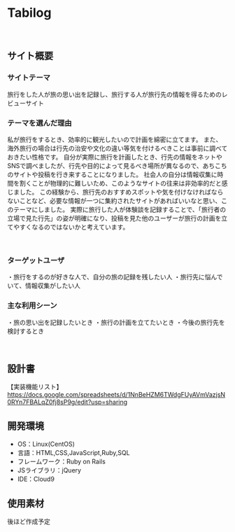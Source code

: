 # Tabilog
​
## サイト概要
### サイトテーマ
旅行をした人が旅の思い出を記録し、旅行する人が旅行先の情報を得るためのレビューサイト
​
### テーマを選んだ理由
私が旅行をするとき、効率的に観光したいので計画を綿密に立てます。
また、海外旅行の場合は行先の治安や文化の違い等気を付けるべきことは事前に調べておきたい性格です。
自分が実際に旅行を計画したとき、行先の情報をネットやSNSで調べましたが、行先や目的によって見るべき場所が異なるので、あちこちのサイトや投稿を行き来することになりました。
社会人の自分は情報収集に時間を割くことが物理的に難しいため、このようなサイトの往来は非効率的だと感じました。
この経験から、旅行先のおすすめスポットや気を付けなければならないことなど、必要な情報が一つに集約されたサイトがあればいいなと思い、このテーマにしました。
実際に旅行した人が体験談を記録することで、「旅行者の立場で見た行先」の姿が明確になり、投稿を見た他のユーザーが旅行の計画を立てやすくなるのではないかと考えています。

​
### ターゲットユーザ
・旅行をするのが好きな人で、自分の旅の記録を残したい人
・旅行先に悩んでいて、情報収集がしたい人

### 主な利用シーン
・旅の思い出を記録したいとき
・旅行の計画を立てたいとき
・今後の旅行先を検討するとき

​
## 設計書
【実装機能リスト】
https://docs.google.com/spreadsheets/d/1NnBeHZM6TWdgFUyAVmVazjsN0RYn7FBALqZ0fj8sP9g/edit?usp=sharing
​
## 開発環境
- OS：Linux(CentOS)
- 言語：HTML,CSS,JavaScript,Ruby,SQL
- フレームワーク：Ruby on Rails
- JSライブラリ：jQuery
- IDE：Cloud9
​
## 使用素材
後ほど作成予定


